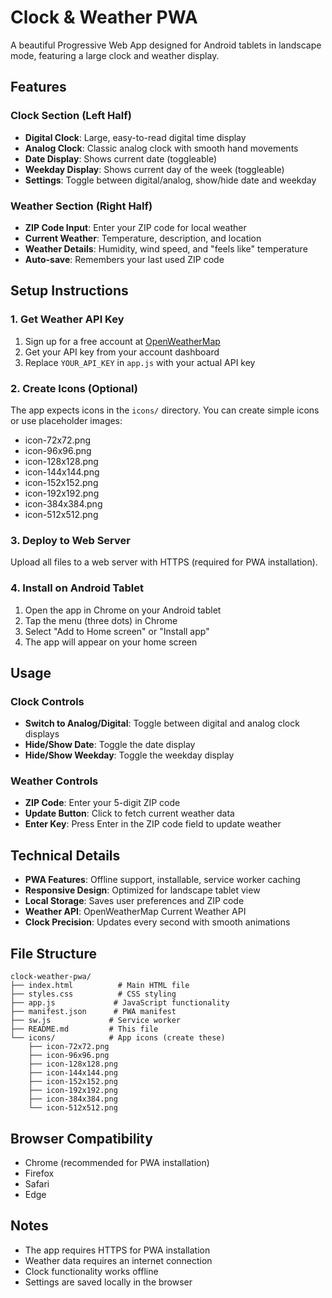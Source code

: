 # Clock & Weather PWA

A beautiful Progressive Web App designed for Android tablets in landscape mode, featuring a large clock and weather display.

## Features

### Clock Section (Left Half)
- **Digital Clock**: Large, easy-to-read digital time display
- **Analog Clock**: Classic analog clock with smooth hand movements
- **Date Display**: Shows current date (toggleable)
- **Weekday Display**: Shows current day of the week (toggleable)
- **Settings**: Toggle between digital/analog, show/hide date and weekday

### Weather Section (Right Half)
- **ZIP Code Input**: Enter your ZIP code for local weather
- **Current Weather**: Temperature, description, and location
- **Weather Details**: Humidity, wind speed, and "feels like" temperature
- **Auto-save**: Remembers your last used ZIP code

## Setup Instructions

### 1. Get Weather API Key
1. Sign up for a free account at [OpenWeatherMap](https://openweathermap.org/api)
2. Get your API key from your account dashboard
3. Replace `YOUR_API_KEY` in `app.js` with your actual API key

### 2. Create Icons (Optional)
The app expects icons in the `icons/` directory. You can create simple icons or use placeholder images:
- icon-72x72.png
- icon-96x96.png
- icon-128x128.png
- icon-144x144.png
- icon-152x152.png
- icon-192x192.png
- icon-384x384.png
- icon-512x512.png

### 3. Deploy to Web Server
Upload all files to a web server with HTTPS (required for PWA installation).

### 4. Install on Android Tablet
1. Open the app in Chrome on your Android tablet
2. Tap the menu (three dots) in Chrome
3. Select "Add to Home screen" or "Install app"
4. The app will appear on your home screen

## Usage

### Clock Controls
- **Switch to Analog/Digital**: Toggle between digital and analog clock displays
- **Hide/Show Date**: Toggle the date display
- **Hide/Show Weekday**: Toggle the weekday display

### Weather Controls
- **ZIP Code**: Enter your 5-digit ZIP code
- **Update Button**: Click to fetch current weather data
- **Enter Key**: Press Enter in the ZIP code field to update weather

## Technical Details

- **PWA Features**: Offline support, installable, service worker caching
- **Responsive Design**: Optimized for landscape tablet view
- **Local Storage**: Saves user preferences and ZIP code
- **Weather API**: OpenWeatherMap Current Weather API
- **Clock Precision**: Updates every second with smooth animations

## File Structure

```
clock-weather-pwa/
├── index.html          # Main HTML file
├── styles.css          # CSS styling
├── app.js             # JavaScript functionality
├── manifest.json      # PWA manifest
├── sw.js             # Service worker
├── README.md         # This file
└── icons/            # App icons (create these)
    ├── icon-72x72.png
    ├── icon-96x96.png
    ├── icon-128x128.png
    ├── icon-144x144.png
    ├── icon-152x152.png
    ├── icon-192x192.png
    ├── icon-384x384.png
    └── icon-512x512.png
```

## Browser Compatibility

- Chrome (recommended for PWA installation)
- Firefox
- Safari
- Edge

## Notes

- The app requires HTTPS for PWA installation
- Weather data requires an internet connection
- Clock functionality works offline
- Settings are saved locally in the browser 